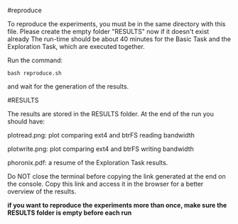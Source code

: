 #reproduce

To reproduce the experiments, you must be in the same directory with this file. Please create the empty folder "RESULTS" now if it doesn't exist already
The run-time should be about 40 minutes for the Basic Task and the Exploration Task, which are executed together.

Run the command:
```console
bash reproduce.sh
```

and wait for the generation of the results.

#RESULTS

The results are stored in the RESULTS folder. At the end of the run you should have:

plotread.png: 		plot comparing ext4 and btrFS reading bandwidth

plotwrite.png:		plot comparing ext4 and btrFS writing bandwidth

phoronix.pdf:		a resume of the Exploration Task results.

Do NOT close the terminal before copying the link generated at the end on the console.
Copy this link and access it in the browser for a better overview of the results. 

**if you want to reproduce the experiments more than once, make sure the RESULTS folder is empty before each run**
